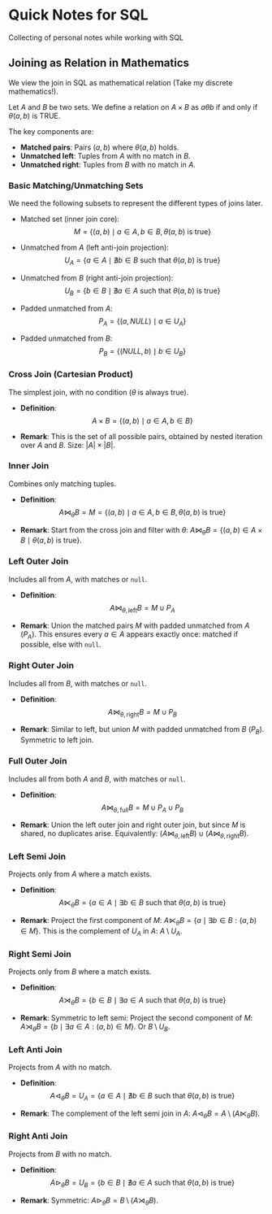 # Quick Notes for SQL


Collecting of personal notes while working with SQL


## Joining as Relation in Mathematics

We view the join in SQL as mathematical relation (Take my discrete mathematics!).

Let $A$ and $B$ be two sets. We define a relation on $A\times B$ as $a\theta b$ if and only if $\theta(a, b)$ is TRUE.

The key components are:
- **Matched pairs**: Pairs $(a, b)$ where $\theta(a, b)$ holds.
- **Unmatched left**: Tuples from $A$ with no match in $B$.
- **Unmatched right**: Tuples from $B$ with no match in $A$.


### Basic Matching/Unmatching Sets

We need the following subsets to represent the different types of joins later.


- Matched set (inner join core):
$$M = \{ (a, b) \mid a \in A, b \in B, \theta(a, b) \text{ is true} \}$$
  
- Unmatched from $A$ (left anti-join projection):
$$U_A = \{ a \in A \mid \nexists b \in B \text{ such that } \theta(a, b) \text{ is true} \}$$
  
- Unmatched from $B$ (right anti-join projection):
$$U_B = \{ b \in B \mid \nexists a \in A \text{ such that } \theta(a, b) \text{ is true} \}$$
  
- Padded unmatched from $A$:
$$P_A = \{ (a, NULL) \mid a \in U_A \}$$
  
- Padded unmatched from $B$:
$$P_B = \{ (NULL, b) \mid b \in U_B \}$$


### Cross Join (Cartesian Product)

The simplest join, with no condition ($\theta$ is always true).

- **Definition**:
$$A \times B = \{ (a, b) \mid a \in A, b \in B \}$$
  
- **Remark**: This is the set of all possible pairs, obtained by nested iteration over $A$ and $B$. Size: $|A| \times |B|$.



### Inner Join

Combines only matching tuples.

- **Definition**:
$$A \bowtie_\theta B = M = \{ (a, b) \mid a \in A, b \in B, \theta(a, b) \text{ is true} \}$$
  
- **Remark**: Start from the cross join and filter with $\theta$: $A \bowtie_\theta B = \{ (a, b) \in A \times B \mid \theta(a, b) \text{ is true} \}$.


### Left Outer Join

Includes all from $A$, with matches or `null`.

- **Definition**:
$$A \bowtie_{\theta,\text{left}} B = M \cup P_A$$
  
- **Remark**: Union the matched pairs $M$ with padded unmatched from $A$ ($P_A$). This ensures every $a \in A$ appears exactly once: matched if possible, else with `null`.



### Right Outer Join

Includes all from $B$, with matches or `null`.

- **Definition**:
$$A \bowtie_{\theta,\text{right}} B = M \cup P_B$$
  
- **Remark**: Similar to left, but union $M$ with padded unmatched from $B$ ($P_B$). Symmetric to left join.



### Full Outer Join

Includes all from both $A$ and $B$, with matches or `null`.

- **Definition**:
$$A \bowtie_{\theta,\text{full}} B = M \cup P_A \cup P_B$$
  
- **Remark**: Union the left outer join and right outer join, but since $M$ is shared, no duplicates arise. Equivalently: $(A \bowtie_{\theta,\text{left}} B) \cup (A \bowtie_{\theta,\text{right}} B)$.


### Left Semi Join

Projects only from $A$ where a match exists.

- **Definition**:
$$A \ltimes_\theta B = \{ a \in A \mid \exists b \in B \text{ such that } \theta(a, b) \text{ is true} \}$$
  
- **Remark**: Project the first component of $M$: $A \ltimes_\theta B = \{ a \mid \exists b \in B: (a, b) \in M \}$. This is the complement of $U_A$ in $A$: $A \setminus U_A$.



### Right Semi Join

Projects only from $B$ where a match exists.

- **Definition**:
$$A \rtimes_\theta B = \{ b \in B \mid \exists a \in A \text{ such that } \theta(a, b) \text{ is true} \}$$
  
- **Remark**: Symmetric to left semi: Project the second component of $M$: $A \rtimes_\theta B = \{ b \mid \exists a \in A: (a, b) \in M \}$. Or $B \setminus U_B$.



### Left Anti Join

Projects from $A$ with no match.

- **Definition**:
$$A \vartriangleleft_\theta B = U_A = \{ a \in A \mid \nexists b \in B \text{ such that } \theta(a, b) \text{ is true} \}$$
  
- **Remark**: The complement of the left semi join in $A$: $A \vartriangleleft_\theta B = A \setminus (A \ltimes_\theta B)$.



### Right Anti Join

Projects from $B$ with no match.

- **Definition**:
$$A \vartriangleright_\theta B = U_B = \{ b \in B \mid \nexists a \in A \text{ such that } \theta(a, b) \text{ is true} \}$$
  
- **Remark**: Symmetric: $A \vartriangleright_\theta B = B \setminus (A \rtimes_\theta B)$.








